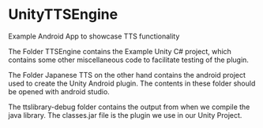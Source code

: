# UnityTTSEngine
Example Android App to showcase TTS functionality

<p>The Folder TTSEngine contains the Example Unity C# project, which contains some other miscellaneous code to facilitate testing of the plugin.</p>
<p>The Folder Japanese TTS on the other hand contains the android project used to create the Unity Android plugin. The contents in these folder should be opened with android studio.</p>
<p>The ttslibrary-debug folder contains the output from when we compile the java library. The classes.jar file is the plugin we use in our Unity Project.</p>
